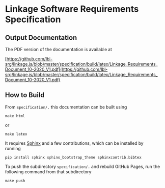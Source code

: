 # Linkage Software Requirements Specification

## Output Documentation

The PDF version of the documentation is available at

[https://github.com/lbl-srg/linkage.js/blob/master/specification/build/latex/Linkage_Requirements_Document_10-2020_V1.pdf](https://github.com/lbl-srg/linkage.js/blob/master/specification/build/latex/Linkage_Requirements_Document_10-2020_V1.pdf)

## How to Build

From `specification/.` this documentation can be built using

```
make html
```

or

```
make latex
```

It requires [Sphinx](http://www.sphinx-doc.org) and a few contributions, which can be installed by running

```
pip install sphinx sphinx_bootstrap_theme sphinxcontrib.bibtex
```

To push the subdirectory `specification/.` and rebuild GitHub Pages, run the following command from that subdirectory

```
make push
```